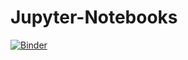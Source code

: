 # Jupyter-Notebooks

[![Binder](https://mybinder.org/badge_logo.svg)](https://mybinder.org/v2/gh/Agnieszka-PK/Jupyter-Notebooks/main)
